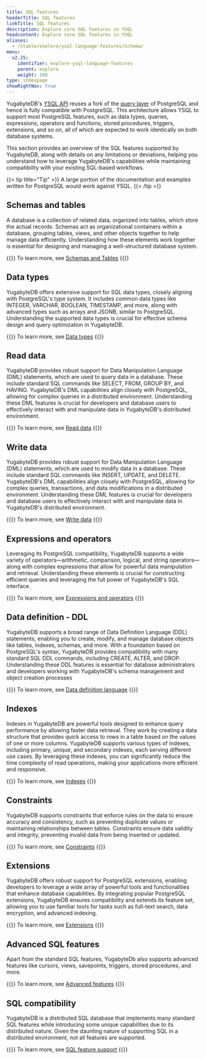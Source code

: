```yaml
---
title: SQL features
headerTitle: SQL features
linkTitle: SQL features
description: Explore core SQL features in YSQL
headcontent: Explore core SQL features in YSQL
aliases:
  - /stable/explore/ysql-language-features/schema/
menu:
  v2.25:
    identifier: explore-ysql-language-features
    parent: explore
    weight: 100
type: indexpage
showRightNav: true
---
```

YugabyteDB's [YSQL API](../../api/ysql/) reuses a fork of the [query layer](../../architecture/query-layer/) of PostgreSQL and hence is fully compatible with PostgreSQL. This architecture allows YSQL to support most PostgreSQL features, such as data types, queries, expressions, operators and functions, stored procedures, triggers, extensions, and so on, all of which are expected to work identically on both database systems.

This section provides an overview of the SQL features supported by YugabyteDB, along with details on any limitations or deviations, helping you understand how to leverage YugabyteDB's capabilities while maintaining compatibility with your existing SQL-based workflows.

{{< tip title="Tip" >}}
A large portion of the documentation and examples written for PostgreSQL would work against YSQL.
{{< /tip >}}

## Schemas and tables

A database is a collection of related data, organized into tables, which store the actual records. Schemas act as organizational containers within a database, grouping tables, views, and other objects together to help manage data efficiently. Understanding how these elements work together is essential for designing and managing a well-structured database system.

{{<lead link="databases-schemas-tables/">}}
To learn more, see [Schemas and Tables](databases-schemas-tables/)
{{</lead>}}

## Data types

YugabyteDB offers extensive support for SQL data types, closely aligning with PostgreSQL's type system. It includes common data types like INTEGER, VARCHAR, BOOLEAN, TIMESTAMP, and more, along with advanced types such as arrays and JSONB, similar to PostgreSQL. Understanding the supported data types is crucial for effective schema design and query optimization in YugabyteDB.

{{<lead link="data-types/">}}
To learn more, see [Data types](data-types/)
{{</lead>}}

## Read data

YugabyteDB provides robust support for Data Manipulation Language (DML) statements, which are used to query data in a database. These include standard SQL commands like SELECT, FROM, GROUP BY, and HAVING. YugabyteDB's DML capabilities align closely with PostgreSQL, allowing for complex queries in a distributed environment. Understanding these DML features is crucial for developers and database users to effectively interact with and manipulate data in YugabyteDB's distributed environment.

{{<lead link="queries/">}}
To learn more, see [Read data](queries/)
{{</lead>}}

## Write data

YugabyteDB provides robust support for Data Manipulation Language (DML) statements, which are used to modify data in a database. These include standard SQL commands like INSERT, UPDATE, and DELETE. YugabyteDB's DML capabilities align closely with PostgreSQL, allowing for complex queries, transactions, and data modifications in a distributed environment. Understanding these DML features is crucial for developers and database users to effectively interact with and manipulate data in YugabyteDB's distributed environment.

{{<lead link="data-manipulation/">}}
To learn more, see [Write data](data-manipulation/)
{{</lead>}}

## Expressions and operators

Leveraging its PostgreSQL compatibility, YugabyteDB supports a wide variety of operators—arithmetic, comparison, logical, and string operators—along with complex expressions that allow for powerful data manipulation and retrieval. Understanding these elements is crucial for constructing efficient queries and leveraging the full power of YugabyteDB's SQL interface.

{{<lead link="expressions-operators/">}}
To learn more, see [Expressions and operators](expressions-operators/)
{{</lead>}}

## Data definition - DDL

YugabyteDB supports a broad range of Data Definition Language (DDL) statements, enabling you to create, modify, and manage database objects like tables, indexes, schemas, and more. With a foundation based on PostgreSQL's syntax, YugabyteDB provides compatibility with many standard SQL DDL commands, including CREATE, ALTER, and DROP. Understanding these DDL features is essential for database administrators and developers working with YugabyteDB's schema management and object creation processes

{{<lead link="../../api/ysql/the-sql-language/statements/#data-definition-language-ddl">}}
To learn more, see [Data definition language](../../api/ysql/the-sql-language/statements/#data-definition-language-ddl)
{{</lead>}}

## Indexes

Indexes in YugabyteDB are powerful tools designed to enhance query performance by allowing faster data retrieval. They work by creating a data structure that provides quick access to rows in a table based on the values of one or more columns. YugabyteDB supports various types of indexes, including primary, unique, and secondary indexes, each serving different use cases. By leveraging these indexes, you can significantly reduce the time complexity of read operations, making your applications more efficient and responsive.

{{<lead link="indexes-constraints/">}}
To learn more, see [Indexes](indexes-constraints/)
{{</lead>}}

## Constraints

YugabyteDB supports constraints that enforce rules on the data to ensure accuracy and consistency, such as preventing duplicate values or maintaining relationships between tables. Constraints ensure data validity and integrity, preventing invalid data from being inserted or updated.

{{<lead link="data-manipulation/#constraints">}}
To learn more, see [Constraints](data-manipulation/#constraints)
{{</lead>}}

## Extensions

YugabyteDB offers robust support for PostgreSQL extensions, enabling developers to leverage a wide array of powerful tools and functionalities that enhance database capabilities. By integrating popular PostgreSQL extensions, YugabyteDB ensures compatibility and extends its feature set, allowing you to use familiar tools for tasks such as full-text search, data encryption, and advanced indexing.

{{<lead link="pg-extensions/">}}
To learn more, see [Extensions](pg-extensions/)
{{</lead>}}

## Advanced SQL features

Apart from the standard SQL features, YugabyteDb also supports advanced features like cursors, views, savepoints, triggers, stored procedures, and more.

{{<lead link="advanced-features/">}}
To learn more, see [Advanced features](advanced-features/)
{{</lead>}}

## SQL compatibility

YugabyteDB is a distributed SQL database that implements many standard SQL features while introducing some unique capabilities due to its distributed nature. Given the daunting nature of supporting SQL in a distributed environment, not all features are supported.

{{<lead link="../../api/ysql/sql-feature-support/">}}
To learn more, see [SQL feature support](../../api/ysql/sql-feature-support/)
{{</lead>}}
